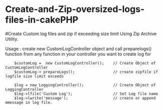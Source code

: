 # Create-and-Zip-oversized-logs-files-in-cakePHP
#Create Custom log files and zip if exceeding size limit Using Zip Archive Utility.

Usage : create new CustomLogController object and call preparelogs() function from any function in your controller you want to create log for
      
        $customLog =  new CustomLogController();    // Create Object of CustomLogController
        $customLog-> prepareLogs();                 // create zipfile if logfile size limit exceeds 

        $log = new LoggingController();             // Create Object of LoggingController
        $log->lfile('Custom Log');                  // Set Log file name
        $log->lwrite('message');                    // create or append mmessage in log file.
